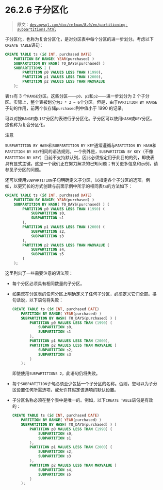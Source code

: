 # 26.2.6 子分区化

> 原文：[`dev.mysql.com/doc/refman/8.0/en/partitioning-subpartitions.html`](https://dev.mysql.com/doc/refman/8.0/en/partitioning-subpartitions.html)

子分区化，也称为复合分区化，是对分区表中每个分区的进一步划分。考虑以下`CREATE TABLE`语句：

```sql
CREATE TABLE ts (id INT, purchased DATE)
    PARTITION BY RANGE( YEAR(purchased) )
    SUBPARTITION BY HASH( TO_DAYS(purchased) )
    SUBPARTITIONS 2 (
        PARTITION p0 VALUES LESS THAN (1990),
        PARTITION p1 VALUES LESS THAN (2000),
        PARTITION p2 VALUES LESS THAN MAXVALUE
    );
```

表`ts`有 3 个`RANGE`分区。这些分区——`p0`、`p1`和`p2`——进一步划分为 2 个子分区。实际上，整个表被划分为`3 * 2 = 6`个分区。但是，由于`PARTITION BY RANGE`子句的作用，前两个仅存储`purchased`列中值小于 1990 的记录。

可以对按`RANGE`或`LIST`分区的表进行子分区化。子分区可以使用`HASH`或`KEY`分区。这也称为复合分区化。

注意

`SUBPARTITION BY HASH`和`SUBPARTITION BY KEY`通常遵循与`PARTITION BY HASH`和`PARTITION BY KEY`相同的语法规则。一个例外是，`SUBPARTITION BY KEY`（不像`PARTITION BY KEY`）目前不支持默认列，因此必须指定用于此目的的列，即使表具有显式主键。这是一个我们正在努力解决的已知问题；有关更多信息和示例，请参见子分区的问题。

还可以使用`SUBPARTITION`子句明确定义子分区，以指定各个子分区的选项。例如，以更冗长的方式创建与前面示例中所示的相同表`ts`的方法如下：

```sql
CREATE TABLE ts (id INT, purchased DATE)
    PARTITION BY RANGE( YEAR(purchased) )
    SUBPARTITION BY HASH( TO_DAYS(purchased) ) (
        PARTITION p0 VALUES LESS THAN (1990) (
            SUBPARTITION s0,
            SUBPARTITION s1
        ),
        PARTITION p1 VALUES LESS THAN (2000) (
            SUBPARTITION s2,
            SUBPARTITION s3
        ),
        PARTITION p2 VALUES LESS THAN MAXVALUE (
            SUBPARTITION s4,
            SUBPARTITION s5
        )
    );
```

这里列出了一些需要注意的语法项：

+   每个分区必须具有相同数量的子分区。

+   如果您在分区表的任何分区上明确定义了任何子分区，必须定义它们全部。换句话说，以下语句将失败：

    ```sql
    CREATE TABLE ts (id INT, purchased DATE)
        PARTITION BY RANGE( YEAR(purchased) )
        SUBPARTITION BY HASH( TO_DAYS(purchased) ) (
            PARTITION p0 VALUES LESS THAN (1990) (
                SUBPARTITION s0,
                SUBPARTITION s1
            ),
            PARTITION p1 VALUES LESS THAN (2000),
            PARTITION p2 VALUES LESS THAN MAXVALUE (
                SUBPARTITION s2,
                SUBPARTITION s3
            )
        );
    ```

    即使使用`SUBPARTITIONS 2`，此语句仍将失败。

+   每个`SUBPARTITION`子句必须至少包括一个子分区的名称。否则，您可以为子分区设置任何所需选项，或允许其假定该选项的默认设置。

+   子分区名称必须在整个表中是唯一的。例如，以下`CREATE TABLE`语句是有效的：

    ```sql
    CREATE TABLE ts (id INT, purchased DATE)
        PARTITION BY RANGE( YEAR(purchased) )
        SUBPARTITION BY HASH( TO_DAYS(purchased) ) (
            PARTITION p0 VALUES LESS THAN (1990) (
                SUBPARTITION s0,
                SUBPARTITION s1
            ),
            PARTITION p1 VALUES LESS THAN (2000) (
                SUBPARTITION s2,
                SUBPARTITION s3
            ),
            PARTITION p2 VALUES LESS THAN MAXVALUE (
                SUBPARTITION s4,
                SUBPARTITION s5
            )
        );
    ```
